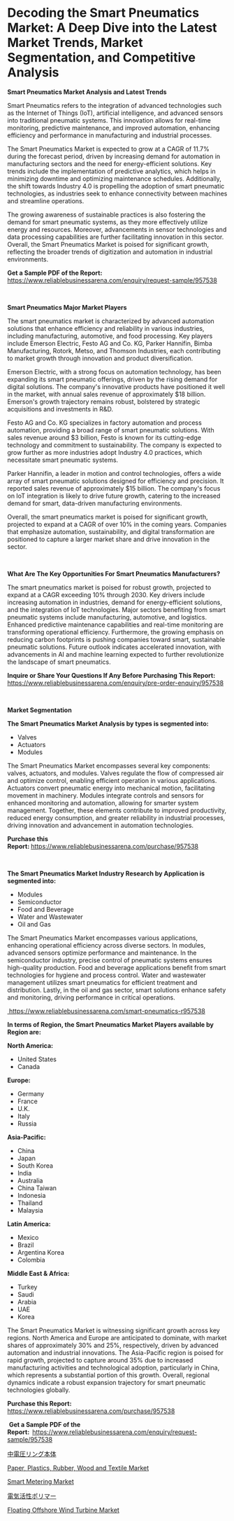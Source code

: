 <p><h1>Decoding the Smart Pneumatics Market: A Deep Dive into the Latest Market Trends, Market Segmentation, and Competitive Analysis</h1></p><p><strong>Smart Pneumatics Market Analysis and Latest Trends</strong></p>
<p><p>Smart Pneumatics refers to the integration of advanced technologies such as the Internet of Things (IoT), artificial intelligence, and advanced sensors into traditional pneumatic systems. This innovation allows for real-time monitoring, predictive maintenance, and improved automation, enhancing efficiency and performance in manufacturing and industrial processes.</p><p>The Smart Pneumatics Market is expected to grow at a CAGR of 11.7% during the forecast period, driven by increasing demand for automation in manufacturing sectors and the need for energy-efficient solutions. Key trends include the implementation of predictive analytics, which helps in minimizing downtime and optimizing maintenance schedules. Additionally, the shift towards Industry 4.0 is propelling the adoption of smart pneumatic technologies, as industries seek to enhance connectivity between machines and streamline operations.</p><p>The growing awareness of sustainable practices is also fostering the demand for smart pneumatic systems, as they more effectively utilize energy and resources. Moreover, advancements in sensor technologies and data processing capabilities are further facilitating innovation in this sector. Overall, the Smart Pneumatics Market is poised for significant growth, reflecting the broader trends of digitization and automation in industrial environments.</p></p>
<p><strong>Get a Sample PDF of the Report:&nbsp;</strong> <a href="https://www.reliablebusinessarena.com/enquiry/request-sample/957538">https://www.reliablebusinessarena.com/enquiry/request-sample/957538</a></p>
<p>&nbsp;</p>
<p><strong>Smart Pneumatics Major Market Players</strong></p>
<p><p>The smart pneumatics market is characterized by advanced automation solutions that enhance efficiency and reliability in various industries, including manufacturing, automotive, and food processing. Key players include Emerson Electric, Festo AG and Co. KG, Parker Hannifin, Bimba Manufacturing, Rotork, Metso, and Thomson Industries, each contributing to market growth through innovation and product diversification.</p><p>Emerson Electric, with a strong focus on automation technology, has been expanding its smart pneumatic offerings, driven by the rising demand for digital solutions. The company's innovative products have positioned it well in the market, with annual sales revenue of approximately $18 billion. Emerson's growth trajectory remains robust, bolstered by strategic acquisitions and investments in R&D.</p><p>Festo AG and Co. KG specializes in factory automation and process automation, providing a broad range of smart pneumatic solutions. With sales revenue around $3 billion, Festo is known for its cutting-edge technology and commitment to sustainability. The company is expected to grow further as more industries adopt Industry 4.0 practices, which necessitate smart pneumatic systems.</p><p>Parker Hannifin, a leader in motion and control technologies, offers a wide array of smart pneumatic solutions designed for efficiency and precision. It reported sales revenue of approximately $15 billion. The company's focus on IoT integration is likely to drive future growth, catering to the increased demand for smart, data-driven manufacturing environments.</p><p>Overall, the smart pneumatics market is poised for significant growth, projected to expand at a CAGR of over 10% in the coming years. Companies that emphasize automation, sustainability, and digital transformation are positioned to capture a larger market share and drive innovation in the sector.</p></p>
<p>&nbsp;</p>
<p><strong>What Are The Key Opportunities For Smart Pneumatics Manufacturers?</strong></p>
<p><p>The smart pneumatics market is poised for robust growth, projected to expand at a CAGR exceeding 10% through 2030. Key drivers include increasing automation in industries, demand for energy-efficient solutions, and the integration of IoT technologies. Major sectors benefiting from smart pneumatic systems include manufacturing, automotive, and logistics. Enhanced predictive maintenance capabilities and real-time monitoring are transforming operational efficiency. Furthermore, the growing emphasis on reducing carbon footprints is pushing companies toward smart, sustainable pneumatic solutions. Future outlook indicates accelerated innovation, with advancements in AI and machine learning expected to further revolutionize the landscape of smart pneumatics.</p></p>
<p><strong>Inquire or Share Your Questions If Any Before Purchasing This Report:</strong> <a href="https://www.reliablebusinessarena.com/enquiry/pre-order-enquiry/957538">https://www.reliablebusinessarena.com/enquiry/pre-order-enquiry/957538</a></p>
<p>&nbsp;</p>
<p><strong>Market Segmentation</strong></p>
<p><strong>The Smart Pneumatics Market Analysis by types is segmented into:</strong></p>
<p><ul><li>Valves</li><li>Actuators</li><li>Modules</li></ul></p>
<p><p>The Smart Pneumatics Market encompasses several key components: valves, actuators, and modules. Valves regulate the flow of compressed air and optimize control, enabling efficient operation in various applications. Actuators convert pneumatic energy into mechanical motion, facilitating movement in machinery. Modules integrate controls and sensors for enhanced monitoring and automation, allowing for smarter system management. Together, these elements contribute to improved productivity, reduced energy consumption, and greater reliability in industrial processes, driving innovation and advancement in automation technologies.</p></p>
<p><strong>Purchase this Report:&nbsp;</strong><a href="https://www.reliablebusinessarena.com/purchase/957538">https://www.reliablebusinessarena.com/purchase/957538</a></p>
<p>&nbsp;</p>
<p><strong>The Smart Pneumatics Market Industry Research by Application is segmented into:</strong></p>
<p><ul><li>Modules</li><li>Semiconductor</li><li>Food and Beverage</li><li>Water and Wastewater</li><li>Oil and Gas</li></ul></p>
<p><p>The Smart Pneumatics Market encompasses various applications, enhancing operational efficiency across diverse sectors. In modules, advanced sensors optimize performance and maintenance. In the semiconductor industry, precise control of pneumatic systems ensures high-quality production. Food and beverage applications benefit from smart technologies for hygiene and process control. Water and wastewater management utilizes smart pneumatics for efficient treatment and distribution. Lastly, in the oil and gas sector, smart solutions enhance safety and monitoring, driving performance in critical operations.</p></p>
<p><a href="https://www.reliablebusinessarena.com/smart-pneumatics-r957538">&nbsp;https://www.reliablebusinessarena.com/smart-pneumatics-r957538</a></p>
<p><strong>In terms of Region, the Smart Pneumatics Market Players available by Region are:</strong></p>
<p>
    <p> <strong> North America: </strong>
        <ul>
            <li>United States</li>
            <li>Canada</li>
        </ul>
        </p> 
    <p> <strong> Europe: </strong>
        <ul>
            <li>Germany</li>
            <li>France</li>
            <li>U.K.</li>
            <li>Italy</li>
            <li>Russia</li>
        </ul>
        </p> 
    <p> <strong> Asia-Pacific: </strong>
        <ul>
            <li>China</li>
            <li>Japan</li>
            <li>South Korea</li>
            <li>India</li>
            <li>Australia</li>
            <li>China Taiwan</li>
            <li>Indonesia</li>
            <li>Thailand</li>
            <li>Malaysia</li>
        </ul>
        </p> 
    <p> <strong> Latin America: </strong>
        <ul>
            <li>Mexico</li>
            <li>Brazil</li>
            <li>Argentina Korea</li>
            <li>Colombia</li>
        </ul>
        </p> 
    <p> <strong> Middle East & Africa: </strong>
        <ul>
            <li>Turkey</li>
            <li>Saudi</li>
            <li>Arabia</li>
            <li>UAE</li>
            <li>Korea</li>
        </ul>
    </p>
    </p>
<p><p>The Smart Pneumatics Market is witnessing significant growth across key regions. North America and Europe are anticipated to dominate, with market shares of approximately 30% and 25%, respectively, driven by advanced automation and industrial innovations. The Asia-Pacific region is poised for rapid growth, projected to capture around 35% due to increased manufacturing activities and technological adoption, particularly in China, which represents a substantial portion of this growth. Overall, regional dynamics indicate a robust expansion trajectory for smart pneumatic technologies globally.</p></p>
<p><strong>Purchase this Report: </strong><a href="https://www.reliablebusinessarena.com/purchase/957538">https://www.reliablebusinessarena.com/purchase/957538</a></p>
<p>&nbsp;<strong>Get a Sample PDF of the Report:&nbsp;&nbsp;</strong><a href="https://www.reliablebusinessarena.com/enquiry/request-sample/957538">https://www.reliablebusinessarena.com/enquiry/request-sample/957538</a></p>
<p><strong></strong></p>
<p><p><a href="https://medium.com/@durgin521/medium-voltage-ring-main-units-market-%E3%81%AE%E3%82%B0%E3%83%AD%E3%83%BC%E3%83%90%E3%83%AB%E5%B8%82%E5%A0%B4%E6%A6%82%E8%A6%81%E3%81%AF-%E4%B8%96%E7%95%8C%E3%81%8A%E3%82%88%E3%81%B3%E4%B8%BB%E8%A6%81%E5%B8%82%E5%A0%B4%E3%81%AB%E3%81%8A%E3%81%91%E3%82%8B%E6%A5%AD%E7%95%8C%E3%81%AB%E5%BD%B1%E9%9F%BF%E3%82%92%E4%B8%8E%E3%81%88%E3%82%8B%E4%B8%BB%E8%A6%81%E3%81%AA%E3%83%88%E3%83%AC%E3%83%B3%E3%83%89%E3%81%AB%E3%81%A4%E3%81%84%E3%81%A6-%E7%8B%AC%E8%87%AA%E3%81%AE%E8%A6%96%E7%82%B9%E3%82%92%E6%8F%90%E4%BE%9B%E3%81%97%E3%81%BE%E3%81%99-15aaa9b1b35f">中電圧リング本体</a></p><p><a href="https://www.linkedin.com/pulse/paper-plastics-rubber-wood-textile-market-report-product-type-lqbxf?trackingId=dT%2FGfQo5Q0KsoKIwFQR2mw%3D%3D">Paper, Plastics, Rubber, Wood and Textile Market</a></p><p><a href="https://www.linkedin.com/pulse/smart-metering-market-outlook-share-analysis-growth-iislc?trackingId=BuaA%2FKBaQfaGovdRx92McA%3D%3D">Smart Metering Market</a></p><p><a href="https://medium.com/@durgin521/electroactive-polymer-market-%E3%81%AE%E3%82%B0%E3%83%AD%E3%83%BC%E3%83%90%E3%83%AB%E5%B8%82%E5%A0%B4%E6%A6%82%E8%A6%81%E3%81%AF-%E4%B8%96%E7%95%8C%E3%81%8A%E3%82%88%E3%81%B3%E4%B8%BB%E8%A6%81%E5%B8%82%E5%A0%B4%E3%81%AB%E3%81%8A%E3%81%91%E3%82%8B%E6%A5%AD%E7%95%8C%E3%81%AB%E5%BD%B1%E9%9F%BF%E3%82%92%E4%B8%8E%E3%81%88%E3%82%8B%E4%B8%BB%E8%A6%81%E3%81%AA%E3%83%88%E3%83%AC%E3%83%B3%E3%83%89%E3%81%AB%E3%81%A4%E3%81%84%E3%81%A6-%E7%8B%AC%E8%87%AA%E3%81%AE%E8%A6%96%E7%82%B9%E3%82%92%E6%8F%90%E4%BE%9B%E3%81%97%E3%81%BE%E3%81%99-98b5607dc14d">電気活性ポリマー</a></p><p><a href="https://medium.com/@rontaybrewer02024/the-growth-of-the-floating-offshore-wind-turbine-market-has-been-significant-driven-by-various-5caa33d6ea53">Floating Offshore Wind Turbine Market</a></p></p>